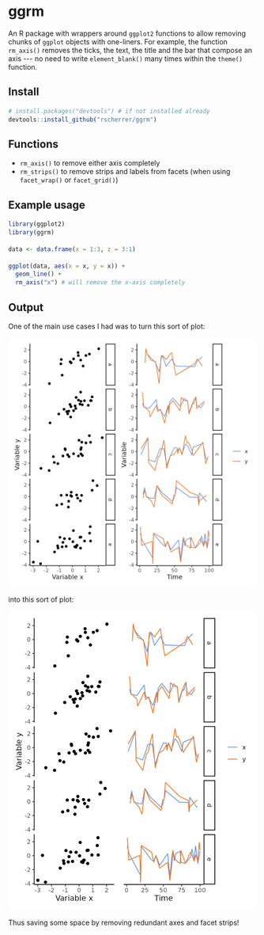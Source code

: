 # ggrm

An R package with wrappers around `ggplot2` functions to allow removing chunks of `ggplot` objects with one-liners. For example, the function `rm_axis()` removes the ticks, the text, the title and the bar that compose an axis --- no need to write `element_blank()` many times within the `theme()` function.

## Install

``` r
# install.packages("devtools") # if not installed already
devtools::install_github("rscherrer/ggrm")
```

## Functions

-   `rm_axis()` to remove either axis completely
-   `rm_strips()` to remove strips and labels from facets (when using `facet_wrap()` or `facet_grid()`)

## Example usage

``` r
library(ggplot2)
library(ggrm)

data <- data.frame(x = 1:3, z = 3:1)

ggplot(data, aes(x = x, y = x)) +
  geom_line() +
  rm_axis("x") # will remove the x-axis completely
```

## Output

One of the main use cases I had was to turn this sort of plot:

![](figures/before.png)

into this sort of plot:

![](figures/after.png)

Thus saving some space by removing redundant axes and facet strips!
